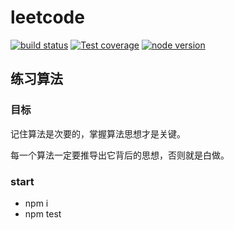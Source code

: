 leetcode
========

[![build status][travis-image]][travis-url]
[![Test coverage][coveralls-image]][coveralls-url]
[![node version][node-image]][node-url]

[travis-image]: https://img.shields.io/travis/huangyingjie/leetcode.svg?style=flat-square
[travis-url]: https://travis-ci.org/huangyingjie/leetcode
[coveralls-image]: https://img.shields.io/coveralls/huangyingjie/leetcode.svg?style=flat-square
[coveralls-url]: https://coveralls.io/r/huangyingjie/leetcode?branch=master
[node-image]: https://img.shields.io/badge/node.js-%3E=4.0.0-green.svg?style=flat-square
[node-url]: http://nodejs.org/download/


## 练习算法

### 目标

记住算法是次要的，掌握算法思想才是关键。

每一个算法一定要推导出它背后的思想，否则就是白做。

### start

* npm i
* npm test

